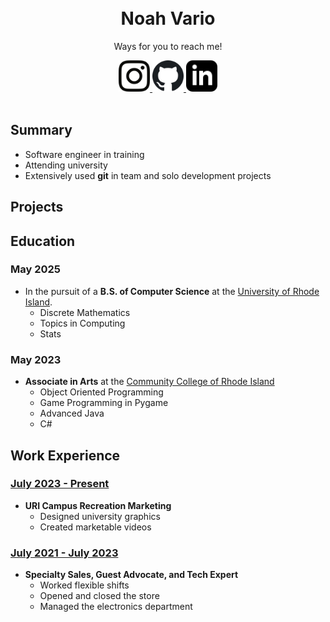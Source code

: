<h1 align="center">
  <!--<a href="" title="My pfp">
    <img alt="My picture" src="" width="200px" height="200px" />
  </a>-->
  <br />
  Noah Vario
</h1>

<p align="center">
  Ways for you to reach me!
</p>

<div align="center">
  <a href="" target="blank">
    <img width="50px" alt="instagram" src="img/logo/instagram.svg" />
  </a>
  <a href="" target="blank">
    <img width="50px" alt="github" src="img/logo/github.svg" />
  </a>
  <a href="" target="blank">
    <img width="50px" alt="linkedin" src="img/logo/linkedin.svg" />
  </a>
</div>

<br />

## Summary
- Software engineer in training
- Attending university
- Extensively used **git** in team and solo development projects

## Projects

## Education
### May 2025
- In the pursuit of a **B.S. of Computer Science** at the [University of Rhode Island](https://uri.edu).
    - Discrete Mathematics
    - Topics in Computing
    - Stats

### May 2023
- **Associate in Arts** at the [Community College of Rhode Island](https://ccri.edu)
    - Object Oriented Programming
    - Game Programming in Pygame
    - Advanced Java
    - C#

## Work Experience

### <ins>July 2023 - Present</ins>
 - **URI Campus Recreation Marketing**
    - Designed university graphics
    - Created marketable videos
    
### <ins>July 2021 - July 2023</ins>
 - **Specialty Sales, Guest Advocate, and Tech Expert**<br>
    - Worked flexible shifts
    - Opened and closed the store
    - Managed the electronics department

